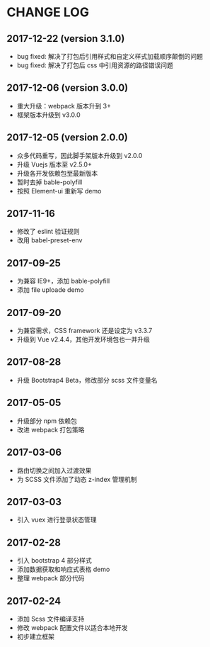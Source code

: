 # CHANGE LOG

## 2017-12-22 (version 3.1.0)
- bug fixed: 解决了打包后引用样式和自定义样式加载顺序颠倒的问题
- bug fixed: 解决了打包后 css 中引用资源的路径错误问题

## 2017-12-06 (version 3.0.0)
- 重大升级：webpack 版本升到 3+
- 框架版本升级到 v3.0.0

## 2017-12-05 (version 2.0.0)
- 众多代码重写，因此脚手架版本升级到 v2.0.0
- 升级 Vuejs 版本至 v2.5.0+
- 升级各开发依赖包至最新版本
- 暂时去掉 bable-polyfill
- 按照 Element-ui 重新写 demo

## 2017-11-16
- 修改了 eslint 验证规则
- 改用 babel-preset-env

## 2017-09-25
- 为兼容 IE9+，添加 bable-polyfill
- 添加 file uploade demo

## 2017-09-20
- 为兼容需求，CSS framework 还是设定为 v3.3.7
- 升级到 Vue v2.4.4，其他开发环境包也一并升级

## 2017-08-28
- 升级 Bootstrap4 Beta，修改部分 scss 文件变量名

## 2017-05-05
- 升级部分 npm 依赖包
- 改进 webpack 打包策略

## 2017-03-06
- 路由切换之间加入过渡效果
- 为 SCSS 文件添加了动态 z-index 管理机制

## 2017-03-03
- 引入 vuex 进行登录状态管理

## 2017-02-28
- 引入 bootstrap 4 部分样式
- 添加数据获取和响应式表格 demo
- 整理 webpack 部分代码

## 2017-02-24
- 添加 Scss 文件编译支持
- 修改 webpack 配置文件以适合本地开发
- 初步建立框架
